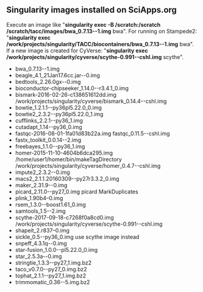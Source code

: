 Singularity images installed on SciApps.org
-------
Execute an image like "**singularity exec -B /scratch:/scratch /scratch/tacc/images/bwa_0.7.13--1.img** bwa". For running on Stampede2: "**singularity exec /work/projects/singularity/TACC/biocontainers/bwa_0.7.13--1.img** bwa". If a new image is created for CyVerse: "**singularity exec /work/projects/singularity/cyverse/scythe-0.991--cshl.img** scythe".

* bwa_0.7.13--1.img
* beagle_4.1_21Jan17.6cc.jar--0.img                          
* bedtools_2.26.0gx--0.img
* bioconductor-chipseeker_1.14.0--r3.4.1_0.img
* bismark-2016-02-26-c138651612dd.img /work/projects/singularity/cyverse/bismark_0.14.4--cshl.img
* bowtie_1.2.1.1--py36pl5.22.0_0.img
* bowtie2_2.3.2--py36pl5.22.0_1.img                          
* cufflinks_2.2.1--py36_1.img                          
* cutadapt_1.14--py36_0.img                                  
* fastqc-2016-08-01-1fa01d83b22a.img fastqc_0.11.5--cshl.img
* fastx_toolkit_0.0.14--2.img
* freebayes_1.1.0--py36_1.img                                
* homer-2015-11-10-4604b6dca295.img /home/user1/homer/bin/makeTagDirectory /work/projects/singularity/cyverse/homer_0.4.7--cshl.img                           
* impute2_2.3.2--0.img                                  
* macs2_2.1.1.20160309--py27r3.3.2_0.img                    
* maker_2.31.9--0.img            
* picard_2.11.0--py27_0.img picard MarkDuplicates
* plink_1.90b4–0.img
* rsem_1.3.0--boost1.61_0.img
* samtools_1.5--2.img
* scythe-2017-09-18-c7268f0a8cd0.img /work/projects/singularity/cyverse/scythe-0.991--cshl.img
* shapeit_2.r837–0.img
* sickle_0.5--py36_0.img use scythe image instead
* snpeff_4.3.1q--0.img                                       
* star-fusion_1.0.0--pl5.22.0_0.img                         
* star_2.5.3a--0.img                        
* stringtie_1.3.3--py27_1.img.bz2                               
* taco_v0.7.0--py27_0.img.bz2                                    
* tophat_2.1.1--py27_1.img.bz2                                  
* trimmomatic_0.36--5.img.bz2
